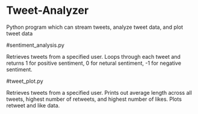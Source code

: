 # Tweet-Analyzer
Python program which can stream tweets, analyze tweet data, and plot tweet data


#sentiment_analysis.py

Retrieves tweets from a specified user. Loops through each tweet and returns 1 for positive sentiment, 0 for netural sentiment, -1 for negative sentiment.


#tweet_plot.py

Retrieves tweets from a specified user. Prints out average length across all tweets, highest number of retweets, and highest number of likes. Plots
retweet and like data. 
